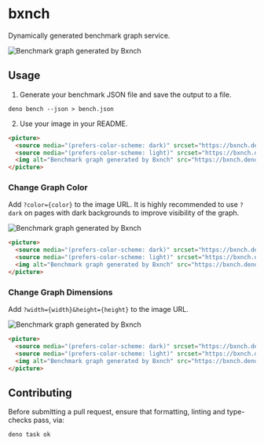 # bxnch

Dynamically generated benchmark graph service.

<picture>
  <source media="(prefers-color-scheme: dark)" srcset="https://bxnch.deno.dev/iuioiua/bxnch/main/bench.json?dark">
  <source media="(prefers-color-scheme: light)" srcset="https://bxnch.deno.dev/iuioiua/bxnch/main/bench.json">
  <img alt="Benchmark graph generated by Bxnch" src="https://bxnch.deno.dev/iuioiua/bxnch/main/bench.json">
</picture>

## Usage

1. Generate your benchmark JSON file and save the output to a file.

```
deno bench --json > bench.json
```

2. Use your image in your README.

```md
<picture>
  <source media="(prefers-color-scheme: dark)" srcset="https://bxnch.deno.dev/iuioiua/bxnch/main/bench.json?dark">
  <source media="(prefers-color-scheme: light)" srcset="https://bxnch.deno.dev/iuioiua/bxnch/main/bench.json">
  <img alt="Benchmark graph generated by Bxnch" src="https://bxnch.deno.dev/iuioiua/bxnch/main/bench.json">
</picture>
```

### Change Graph Color

Add `?color={color}` to the image URL. It is highly recommended to use `?dark`
on pages with dark backgrounds to improve visibility of the graph.

<picture>
  <source media="(prefers-color-scheme: dark)" srcset="https://bxnch.deno.dev/iuioiua/bxnch/main/bench.json?color=red&dark">
  <source media="(prefers-color-scheme: light)" srcset="https://bxnch.deno.dev/iuioiua/bxnch/main/bench.json?color=red">
  <img alt="Benchmark graph generated by Bxnch" src="https://bxnch.deno.dev/iuioiua/bxnch/main/bench.json?color=red">
</picture>

```md
<picture>
  <source media="(prefers-color-scheme: dark)" srcset="https://bxnch.deno.dev/iuioiua/bxnch/main/bench.json?color=red&dark">
  <source media="(prefers-color-scheme: light)" srcset="https://bxnch.deno.dev/iuioiua/bxnch/main/bench.json?color=red">
  <img alt="Benchmark graph generated by Bxnch" src="https://bxnch.deno.dev/iuioiua/bxnch/main/bench.json?color=red">
</picture>
```

### Change Graph Dimensions

Add `?width={width}&height={height}` to the image URL.

<picture>
  <source media="(prefers-color-scheme: dark)" srcset="https://bxnch.deno.dev/iuioiua/bxnch/main/bench.json?width=500&height=500">
  <source media="(prefers-color-scheme: light)" srcset="https://bxnch.deno.dev/iuioiua/bxnch/main/bench.json?width=500&height=500">
  <img alt="Benchmark graph generated by Bxnch" src="https://bxnch.deno.dev/iuioiua/bxnch/main/bench.json?width=500&height=500">
</picture>

```md
<picture>
  <source media="(prefers-color-scheme: dark)" srcset="https://bxnch.deno.dev/iuioiua/bxnch/main/bench.json?width=500&height=500">
  <source media="(prefers-color-scheme: light)" srcset="https://bxnch.deno.dev/iuioiua/bxnch/main/bench.json?width=500&height=500">
  <img alt="Benchmark graph generated by Bxnch" src="https://bxnch.deno.dev/iuioiua/bxnch/main/bench.json?width=500&height=500">
</picture>
```

## Contributing

Before submitting a pull request, ensure that formatting, linting and
type-checks pass, via:

```
deno task ok
```
